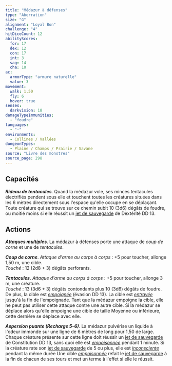 ```yaml
---
title: "Médazur à défenses"
type: "Aberration"
size: "G"
alignment: "Loyal Bon"
challenge: "4"
hitDiceCount: 12
abilityScores:
  for: 17
  dex: 12
  con: 17
  int: 3
  sag: 14
  cha: 10
ac:
  armorType: "armure naturelle"
  value: 3
movement:
  walk: 1,50
  fly: 6
  hover: true
senses:
  darkvision: 18
damageTypeImmunities:
  - "foudre"
languages:
  - "—"
environments:
  - Collines / Vallées
dungeonTypes:
  - Plaine / Champs / Prairie / Savane
source: "Livre des monstres"
source_page: 298
---
```

## Capacités
_**Rideau de tentacules**_. Quand la médazur vole, ses minces tentacules électrifiés pendent sous elle et touchent toutes les créatures situées dans les 6 mètres directement sous l'espace qu'elle occupe en se déplaçant. Toute créature qui se trouve sur ce chemin subit 10 (3d6) dégâts de foudre, ou moitié moins si elle réussit un [jet de sauvegarde](/utiliser-les-caracteristiques/#jets-de-sauvegarde) de Dextérité DD 13.

## Actions
_**Attaques multiples**_. La médazur à défenses porte une attaque de _coup de corne_ et une de _tentacules_.

_**Coup de corne**_. _Attaque d'arme au corps à corps_ : +5 pour toucher, allonge 1,50 m, une cible.  
_Touché_ : 12 (2d8 + 3) dégâts perforants.

_**Tentacules**_. _Attaque d'arme au corps à corps_ : +5 pour toucher, allonge 3 m, une créature.  
_Touché_ : 13 (3d6 + 3) dégâts contondants plus 10 (3d6) dégâts de foudre. De plus, la cible est [_empoignée_](/gerer-la-sante-du-personnage/#empoigne) (évasion DD 13). La cible est [_entravée_](/gerer-la-sante-du-personnage/#entrave) jusqu'à la fin de l'empoignade. Tant que la médazur empoigne la cible, elle ne peut pas utiliser cette attaque contre une autre cible. Si la médazur se déplace alors qu'elle empoigne une cible de taille Moyenne ou inférieure, cette dernière se déplace avec elle.

_**Aspersion puante (Recharge 5–6)**_. La médazur pulvérise un liquide à l'odeur immonde sur une ligne de 6 mètres de long pour 1,50 de large. Chaque créature présente sur cette ligne doit réussir un [jet de sauvegarde](/utiliser-les-caracteristiques/#jets-de-sauvegarde) de Constitution DD 13, sans quoi elle est [_empoisonnée_](/gerer-la-sante-du-personnage/#empoisonne) pendant 1 minute. Si la créature rate son [jet de sauvegarde](/utiliser-les-caracteristiques/#jets-de-sauvegarde) de 5 ou plus, elle est [_inconsciente_](/gerer-la-sante-du-personnage/#inconscient) pendant la même durée Une cible [_empoisonnée_](/gerer-la-sante-du-personnage/#empoisonne) refait le [jet de sauvegarde](/utiliser-les-caracteristiques/#jets-de-sauvegarde) à la fin de chacun de ses tours et met un terme à l'effet si elle le réussit.
